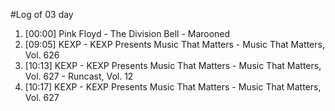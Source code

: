 #Log of 03 day

1. [00:00] Pink Floyd - The Division Bell - Marooned
1. [09:05] KEXP - KEXP Presents Music That Matters - Music That Matters, Vol. 626
1. [10:13] KEXP - KEXP Presents Music That Matters - Music That Matters, Vol. 627 - Runcast, Vol. 12
1. [10:17] KEXP - KEXP Presents Music That Matters - Music That Matters, Vol. 627
